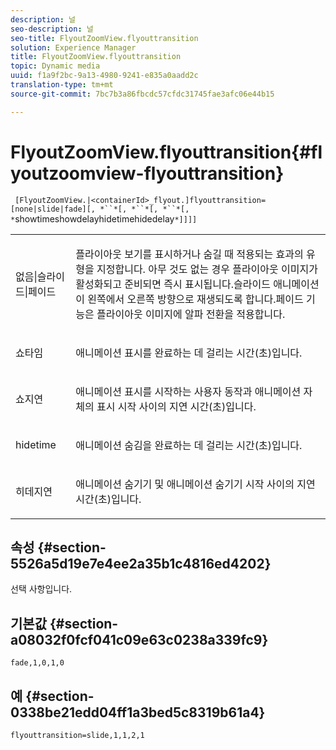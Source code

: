 ```yaml
---
description: 널
seo-description: 널
seo-title: FlyoutZoomView.flyouttransition
solution: Experience Manager
title: FlyoutZoomView.flyouttransition
topic: Dynamic media
uuid: f1a9f2bc-9a13-4980-9241-e835a0aadd2c
translation-type: tm+mt
source-git-commit: 7bc7b3a86fbcdc57cfdc31745fae3afc06e44b15

---
```



# FlyoutZoomView.flyouttransition{#flyoutzoomview-flyouttransition}

` [FlyoutZoomView.|<containerId>_flyout.]flyouttransition=[none|slide|fade][, *``*[, *``*[, *``*[, *`showtimeshowdelayhidetimehidedelay`*]]]]`

<table id="table_AB421835D2454ECD8AA40DBFADBAC65F"> 
 <tbody> 
  <tr> 
   <td colname="col1"> <p> <span class="codeph"> <span class="varname"> 없음|슬라이드|페이드 </span></span> </p> </td> 
   <td colname="col2"> <p> 플라이아웃 보기를 표시하거나 숨길 때 적용되는 효과의 유형을 지정합니다. 아무 <span class="codeph"> 것도 없는 </span>경우 플라이아웃 이미지가 활성화되고 준비되면 즉시 표시됩니다.슬라이드 애니메이션이 왼쪽에서 오른쪽 방향으로 재생되도록 <span class="codeph"> </span> 합니다.페이드 <span class="codeph"> 기능은 플라이아웃 이미지에 알파 전환을 </span> 적용합니다. </p> </td> 
  </tr> 
  <tr> 
   <td colname="col1"> <p> <span class="codeph"> <span class="varname"> 쇼타임 </span></span> </p> </td> 
   <td colname="col2"> <p> 애니메이션 표시를 완료하는 데 걸리는 시간(초)입니다. </p> </td> 
  </tr> 
  <tr> 
   <td colname="col1"> <p> <span class="codeph"> <span class="varname"> 쇼지연 </span></span> </p> </td> 
   <td colname="col2"> <p> 애니메이션 표시를 시작하는 사용자 동작과 애니메이션 자체의 표시 시작 사이의 지연 시간(초)입니다. </p> </td> 
  </tr> 
  <tr> 
   <td colname="col1"> <p> <span class="codeph"> <span class="varname"> hidetime </span></span> </p> </td> 
   <td colname="col2"> <p> 애니메이션 숨김을 완료하는 데 걸리는 시간(초)입니다. </p> </td> 
  </tr> 
  <tr> 
   <td colname="col1"> <p> <span class="codeph"> <span class="varname"> 히데지연 </span></span> </p> </td> 
   <td colname="col2"> <p> 애니메이션 숨기기 및 애니메이션 숨기기 시작 사이의 지연 시간(초)입니다. </p> </td> 
  </tr> 
 </tbody> 
</table>

## 속성 {#section-5526a5d19e7e4ee2a35b1c4816ed4202}

선택 사항입니다.

## 기본값 {#section-a08032f0fcf041c09e63c0238a339fc9}

`fade,1,0,1,0`

## 예 {#section-0338be21edd04ff1a3bed5c8319b61a4}

`flyouttransition=slide,1,1,2,1`
